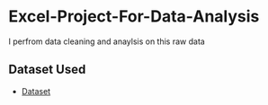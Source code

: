# Excel-Project-For-Data-Analysis
I perfrom data cleaning and anaylsis on this raw data 
## Dataset Used 
- <a href="https://github.com/AlexTheAnalyst/Excel-Tutorial/blob/main/Excel%20Project%20Dataset.xlsx">Dataset</a>
